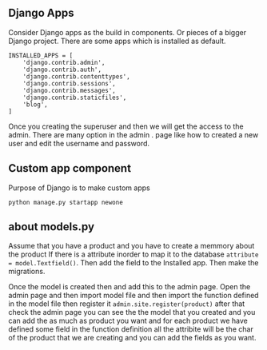 ## Django Apps
Consider Django apps as the build in components. Or pieces of a bigger Django project.
There are some apps which is installed as default.

```
INSTALLED_APPS = [
    'django.contrib.admin',
    'django.contrib.auth',
    'django.contrib.contenttypes',
    'django.contrib.sessions',
    'django.contrib.messages',
    'django.contrib.staticfiles',
    'blog',
]
```
Once you creating the superuser and then we will get the access to the admin. There are many option in the admin . page like how to created a new user and edit the username and password.

## Custom app component 

Purpose of Django is to make custom apps

`python manage.py startapp newone` 

## about models.py
 Assume that you have a product and you have to create a memmory about the product
   If there is a attribute inorder to map it to the database `attribute = model.Textfield()`. Then add the field to the Installed app. Then make the migrations.
   
 Once the model is created then and add this to the admin page. Open the admin page and then import model file and then  import the function defined in the model file then register it `admin.site.register(product)` after that check the admin page you can see the the model that you created and you can add the as much as product you want and for each product we have defined some field in the function definition all the attribite will be the char of the product that we are creating and you can add the fields as you want.
